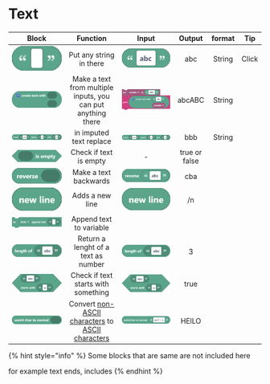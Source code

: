 # Text

|                                       Block                                      |                                                                     Function                                                                     |                                       Input                                       |     Output     | format |   Tip  |
| :------------------------------------------------------------------------------: | :----------------------------------------------------------------------------------------------------------------------------------------------: | :-------------------------------------------------------------------------------: | :------------: | :----: | :----: |
|     <img src="../../.gitbook/assets/screenshot.png" alt="" data-size="line">     |                                                             Put any string in there                                                              |   <img src="../../.gitbook/assets/screenshot (46).png" alt="" data-size="line">   |       abc      | String | Click  |
|   <img src="../../.gitbook/assets/screenshot (1).png" alt="" data-size="line">   |                                           Make a text from multiple inputs, you can put anything there                                           |   <img src="../../.gitbook/assets/screenshot (45).png" alt="" data-size="line">   |     abcABC     | String |        |
|   <img src="../../.gitbook/assets/screenshot (2).png" alt="" data-size="line">   |                                                              in imputed text replace                                                             | <img src="../../.gitbook/assets/screenshot (47) (1).png" alt="" data-size="line"> |      bbb       | String |        |
|   <img src="../../.gitbook/assets/screenshot (3).png" alt="" data-size="line">   |                                                               Check if text is empty                                                             |                                         -                                         |  true or false |        |        |
|   <img src="../../.gitbook/assets/screenshot (4).png" alt="" data-size="line">   |                                                               Make a text backwards                                                              |   <img src="../../.gitbook/assets/screenshot (48).png" alt="" data-size="line">   |       cba      |        |        |
|   <img src="../../.gitbook/assets/screenshot (5).png" alt="" data-size="line">   |                                                                  Adds a new line                                                                 |    <img src="../../.gitbook/assets/screenshot (5).png" alt="" data-size="line">   |       /n       |        |        |
|   <img src="../../.gitbook/assets/screenshot (6).png" alt="" data-size="line">   |                                                              Append text to variable                                                             |                                                                                   |                |        |        |
|   <img src="../../.gitbook/assets/screenshot (7).png" alt="" data-size="line">   |                                                        Return a lenght of a text as number                                                       |    <img src="../../.gitbook/assets/screenshot (7).png" alt="" data-size="line">   |        3       |        |        |
|   <img src="../../.gitbook/assets/screenshot (10).png" alt="" data-size="line">  |                                                        Check if text starts with something                                                       |   <img src="../../.gitbook/assets/screenshot (10).png" alt="" data-size="line">   |      true      |        |        |
| <img src="../../.gitbook/assets/screenshot (9).png" alt="" data-size="original"> | Convert [non-ASCII characters](https://terpconnect.umd.edu/\~zben/Web/CharSet/htmlchars.html) to [ASCII characters](https://www.ascii-code.com/) |   <img src="../../.gitbook/assets/screenshot (50).png" alt="" data-size="line">   |      HElLO     |        |        |

{% hint style="info" %}
Some blocks that are same are not included here

for example text ends, includes
{% endhint %}

